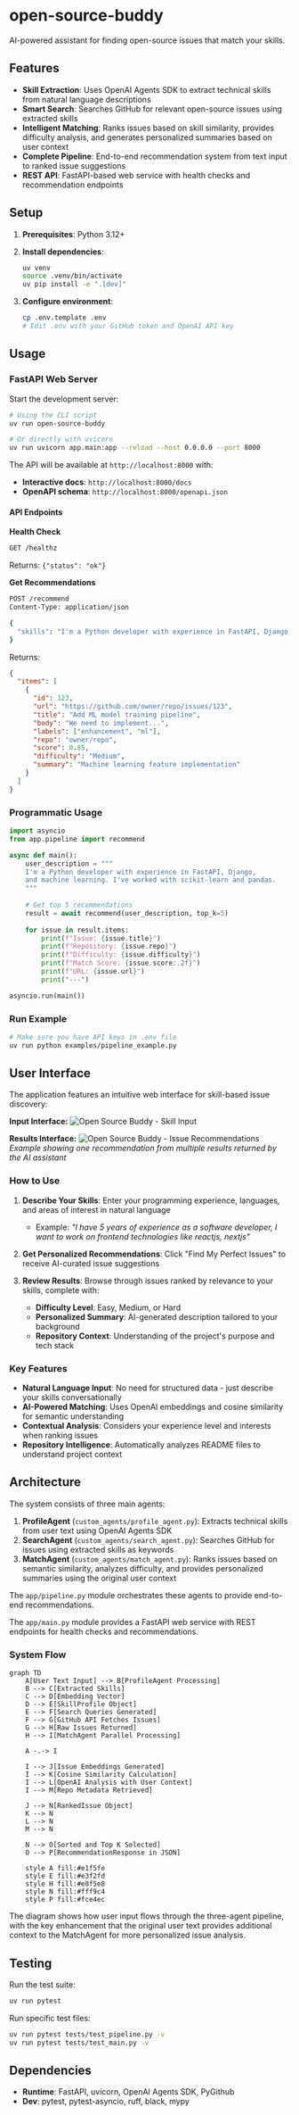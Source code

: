 # open-source-buddy
AI-powered assistant for finding open-source issues that match your skills.

## Features

- **Skill Extraction**: Uses OpenAI Agents SDK to extract technical skills from natural language descriptions
- **Smart Search**: Searches GitHub for relevant open-source issues using extracted skills
- **Intelligent Matching**: Ranks issues based on skill similarity, provides difficulty analysis, and generates personalized summaries based on user context
- **Complete Pipeline**: End-to-end recommendation system from text input to ranked issue suggestions
- **REST API**: FastAPI-based web service with health checks and recommendation endpoints

## Setup

1. **Prerequisites**: Python 3.12+

2. **Install dependencies**:
   ```bash
   uv venv
   source .venv/bin/activate
   uv pip install -e ".[dev]"
   ```

3. **Configure environment**:
   ```bash
   cp .env.template .env
   # Edit .env with your GitHub token and OpenAI API key
   ```

## Usage

### FastAPI Web Server

Start the development server:

```bash
# Using the CLI script
uv run open-source-buddy

# Or directly with uvicorn
uv run uvicorn app.main:app --reload --host 0.0.0.0 --port 8000
```

The API will be available at `http://localhost:8000` with:
- **Interactive docs**: `http://localhost:8000/docs`
- **OpenAPI schema**: `http://localhost:8000/openapi.json`

#### API Endpoints

**Health Check**
```bash
GET /healthz
```
Returns: `{"status": "ok"}`

**Get Recommendations**
```bash
POST /recommend
Content-Type: application/json

{
  "skills": "I'm a Python developer with experience in FastAPI, Django, and machine learning. I've worked with scikit-learn and pandas."
}
```

Returns:
```json
{
  "items": [
    {
      "id": 123,
      "url": "https://github.com/owner/repo/issues/123",
      "title": "Add ML model training pipeline",
      "body": "We need to implement...",
      "labels": ["enhancement", "ml"],
      "repo": "owner/repo",
      "score": 0.85,
      "difficulty": "Medium",
      "summary": "Machine learning feature implementation"
    }
  ]
}
```

### Programmatic Usage

```python
import asyncio
from app.pipeline import recommend

async def main():
    user_description = """
    I'm a Python developer with experience in FastAPI, Django, 
    and machine learning. I've worked with scikit-learn and pandas.
    """
    
    # Get top 5 recommendations
    result = await recommend(user_description, top_k=5)
    
    for issue in result.items:
        print(f"Issue: {issue.title}")
        print(f"Repository: {issue.repo}")
        print(f"Difficulty: {issue.difficulty}")
        print(f"Match Score: {issue.score:.2f}")
        print(f"URL: {issue.url}")
        print("---")

asyncio.run(main())
```

### Run Example

```bash
# Make sure you have API keys in .env file
uv run python examples/pipeline_example.py
```

## User Interface

The application features an intuitive web interface for skill-based issue discovery:

**Input Interface:**
![Open Source Buddy - Skill Input](images/interface_1.png)

**Results Interface:**
![Open Source Buddy - Issue Recommendations](images/interface_2.png)
*Example showing one recommendation from multiple results returned by the AI assistant*

### How to Use

1. **Describe Your Skills**: Enter your programming experience, languages, and areas of interest in natural language
   - Example: *"I have 5 years of experience as a software developer, I want to work on frontend technologies like reactjs, nextjs"*

2. **Get Personalized Recommendations**: Click "Find My Perfect Issues" to receive AI-curated issue suggestions

3. **Review Results**: Browse through issues ranked by relevance to your skills, complete with:
   - **Difficulty Level**: Easy, Medium, or Hard
   - **Personalized Summary**: AI-generated description tailored to your background
   - **Repository Context**: Understanding of the project's purpose and tech stack

### Key Features

- **Natural Language Input**: No need for structured data - just describe your skills conversationally
- **AI-Powered Matching**: Uses OpenAI embeddings and cosine similarity for semantic understanding
- **Contextual Analysis**: Considers your experience level and interests when ranking issues
- **Repository Intelligence**: Automatically analyzes README files to understand project context

## Architecture

The system consists of three main agents:

1. **ProfileAgent** (`custom_agents/profile_agent.py`): Extracts technical skills from user text using OpenAI Agents SDK
2. **SearchAgent** (`custom_agents/search_agent.py`): Searches GitHub for issues using extracted skills as keywords
3. **MatchAgent** (`custom_agents/match_agent.py`): Ranks issues based on semantic similarity, analyzes difficulty, and provides personalized summaries using the original user context

The `app/pipeline.py` module orchestrates these agents to provide end-to-end recommendations.

The `app/main.py` module provides a FastAPI web service with REST endpoints for health checks and recommendations.

### System Flow

```mermaid
graph TD
    A[User Text Input] --> B[ProfileAgent Processing]
    B --> C[Extracted Skills]
    C --> D[Embedding Vector]
    D --> E[SkillProfile Object]
    E --> F[Search Queries Generated]
    F --> G[GitHub API Fetches Issues]
    G --> H[Raw Issues Returned]
    H --> I[MatchAgent Parallel Processing]
    
    A -.-> I
    
    I --> J[Issue Embeddings Generated]
    I --> K[Cosine Similarity Calculation]
    I --> L[OpenAI Analysis with User Context]
    I --> M[Repo Metadata Retrieved]
    
    J --> N[RankedIssue Object]
    K --> N
    L --> N
    M --> N
    
    N --> O[Sorted and Top K Selected]
    O --> P[RecommendationResponse in JSON]

    style A fill:#e1f5fe
    style E fill:#e3f2fd
    style H fill:#e8f5e8
    style N fill:#fff9c4
    style P fill:#fce4ec
```

The diagram shows how user input flows through the three-agent pipeline, with the key enhancement that the original user text provides additional context to the MatchAgent for more personalized issue analysis.

## Testing

Run the test suite:

```bash
uv run pytest
```

Run specific test files:

```bash
uv run pytest tests/test_pipeline.py -v
uv run pytest tests/test_main.py -v
```

## Dependencies

- **Runtime**: FastAPI, uvicorn, OpenAI Agents SDK, PyGithub
- **Dev**: pytest, pytest-asyncio, ruff, black, mypy
